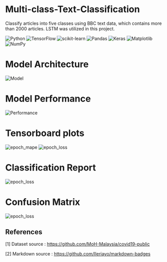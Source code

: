 # Multi-class-Text-Classification

Classify articles into five classes using BBC text data, which contains more than 2000 articles. LSTM was utilized in this project.

![Python](https://img.shields.io/badge/python-3670A0?style=for-the-badge&logo=python&logoColor=ffdd54)
![TensorFlow](https://img.shields.io/badge/TensorFlow-%23FF6F00.svg?style=for-the-badge&logo=TensorFlow&logoColor=white)
![scikit-learn](https://img.shields.io/badge/scikit--learn-%23F7931E.svg?style=for-the-badge&logo=scikit-learn&logoColor=white)
![Pandas](https://img.shields.io/badge/pandas-%23150458.svg?style=for-the-badge&logo=pandas&logoColor=white)
![Keras](https://img.shields.io/badge/Keras-%23D00000.svg?style=for-the-badge&logo=Keras&logoColor=white)
![Matplotlib](https://img.shields.io/badge/Matplotlib-%23ffffff.svg?style=for-the-badge&logo=Matplotlib&logoColor=black)
![NumPy](https://img.shields.io/badge/numpy-%23013243.svg?style=for-the-badge&logo=numpy&logoColor=white)

# Model Architecture
![Model](https://github.com/Nesan135/Multi-class-Text-Classification/blob/main/src/model.png?raw=true)

# Model Performance
![Performance](https://github.com/Nesan135/Multi-class-Text-Classification/blob/main/src/performance.png?raw=true)

# Tensorboard plots
![epoch_mape](https://github.com/Nesan135/Multi-class-Text-Classification/blob/main/src/epoch_mape.png?raw=true)
![epoch_loss](https://github.com/Nesan135/Multi-class-Text-Classification/blob/main/src/epoch_loss.png?raw=true)

# Classification Report
![epoch_loss](https://github.com/Nesan135/Multi-class-Text-Classification/blob/main/src/epoch_loss.png?raw=true)

# Confusion Matrix
![epoch_loss](https://github.com/Nesan135/Multi-class-Text-Classification/blob/main/src/epoch_loss.png?raw=true)

## References
<a id="1">[1]</a> 
Dataset source : https://github.com/MoH-Malaysia/covid19-public

<a id="2">[2]</a> Markdown source : https://github.com/Ileriayo/markdown-badges
